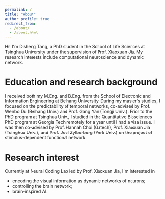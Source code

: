 ```yaml
---
permalink: /
title: "About"
author_profile: true
redirect_from: 
  - /about/
  - /about.html
---
```


Hi! I'm Disheng Tang, a PhD student in the School of Life Sciences at Tsinghua University under the supervision of Prof. Xiaoxuan Jia. My research interests include computational neuroscience and dynamic network.

Education and research background
======
I received both my M.Eng. and B.Eng. from the School of Electronic and Information Engineering at Beihang University. During my master's studies, I focused on the predictability of temporal networks, co-advised by Prof. Wenbo Du (Beihang Univ.) and Prof. Gang Yan (Tongji Univ.). Prior to the PhD program at Tsinghua Univ., I studied in the Quantitative Biosciences PhD program at Georgia Tech remotely for a year until I had a visa issue. I was then co-advised by Prof. Hannah Choi (Gatech), Prof. Xiaoxuan Jia (Tsinghua Univ.), and Prof. Joel Zylberberg (York Univ.) on the project of stimulus-dependent functional network. 

Research interest
======
Currently at Neural Coding Lab led by Prof. Xiaoxuan Jia, I'm interested in
* encoding the visual information as dynamic networks of neurons;
* controlling the brain network;
* brain-inspired AI.
